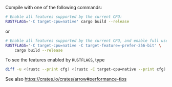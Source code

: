 Compile with one of the following commands:

```sh
# Enable all features supported by the current CPU:
RUSTFLAGS='-C target-cpu=native' cargo build --release
```

or

```sh
# Enable all features supported by the current CPU, and enable full use of AVX512:
RUSTFLAGS='-C target-cpu=native -C target-feature=-prefer-256-bit' \
    cargo build --release
```

To see the features enabled by `RUSTFLAGS`, type

```bash
diff -u <(rustc --print cfg) <(rustc -C target-cpu=native --print cfg)
```

See also https://crates.io/crates/arrow#performance-tips

